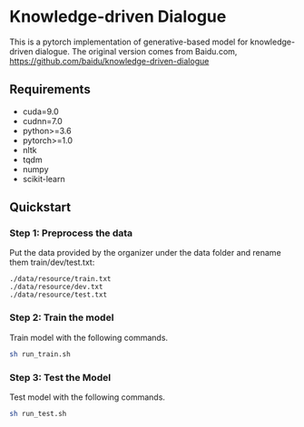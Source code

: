 Knowledge-driven Dialogue
=============================

This is a pytorch implementation of generative-based model for knowledge-driven dialogue. The original version comes from Baidu.com, https://github.com/baidu/knowledge-driven-dialogue

## Requirements

* cuda=9.0
* cudnn=7.0
* python>=3.6
* pytorch>=1.0
* nltk
* tqdm
* numpy
* scikit-learn

## Quickstart

### Step 1: Preprocess the data

Put the data provided by the organizer under the data folder and rename them  train/dev/test.txt: 

```
./data/resource/train.txt
./data/resource/dev.txt
./data/resource/test.txt
```

### Step 2: Train the model

Train model with the following commands.

```bash
sh run_train.sh
```

### Step 3: Test the Model

Test model with the following commands.

```bash
sh run_test.sh
```

